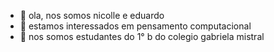 - 👋 ola,  nos somos nicolle e eduardo
- 👀 estamos interessados em pensamento computacional
- 🌱  nos somos estudantes do 1° b do colegio gabriela mistral








